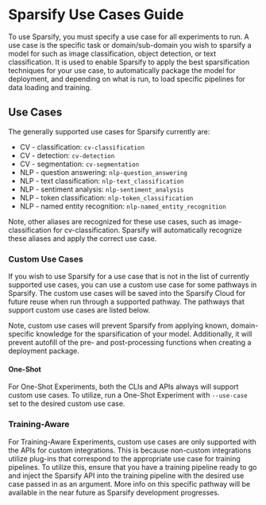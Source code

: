 <!--
Copyright (c) 2021 - present / Neuralmagic, Inc. All Rights Reserved.

Licensed under the Apache License, Version 2.0 (the "License");
you may not use this file except in compliance with the License.
You may obtain a copy of the License at

   http://www.apache.org/licenses/LICENSE-2.0

Unless required by applicable law or agreed to in writing,
software distributed under the License is distributed on an "AS IS" BASIS,
WITHOUT WARRANTIES OR CONDITIONS OF ANY KIND, either express or implied.
See the License for the specific language governing permissions and
limitations under the License.
-->

# Sparsify Use Cases Guide

To use Sparsify, you must specify a use case for all experiments to run.
A use case is the specific task or domain/sub-domain you wish to sparsify a model for such as image classification, object detection, or text classification.
It is used to enable Sparsify to apply the best sparsification techniques for your use case, to automatically package the model for deployment, and depending on what is run, to load specific pipelines for data loading and training.

## Use Cases

The generally supported use cases for Sparsify currently are:
- CV - classification: `cv-classification`
- CV - detection: `cv-detection`
- CV - segmentation: `cv-segmentation`
- NLP - question answering: `nlp-question_answering`
- NLP - text classification: `nlp-text_classification`
- NLP - sentiment analysis: `nlp-sentiment_analysis`
- NLP - token classification: `nlp-token_classification`
- NLP - named entity recognition: `nlp-named_entity_recognition`

Note, other aliases are recognized for these use cases, such as image-classification for cv-classification.
Sparsify will automatically recognize these aliases and apply the correct use case.

### Custom Use Cases

If you wish to use Sparsify for a use case that is not in the list of currently supported use cases, you can use a custom use case for some pathways in Sparsify.
The custom use cases will be saved into the Sparsify Cloud for future reuse when run through a supported pathway.
The pathways that support custom use cases are listed below.

Note, custom use cases will prevent Sparsify from applying known, domain-specific knowledge for the sparsification of your model.
Additionally, it will prevent autofill of the pre- and post-processing functions when creating a deployment package.

#### One-Shot

For One-Shot Experiments, both the CLIs and APIs always will support custom use cases.
To utilize, run a One-Shot Experiment with `--use-case` set to the desired custom use case.

### Training-Aware

For Training-Aware Experiments, custom use cases are only supported with the APIs for custom integrations.
This is because non-custom integrations utilize plug-ins that correspond to the appropriate use case for training pipelines.
To utilize this, ensure that you have a training pipeline ready to go and inject the Sparsify API into the training pipeline with the desired use case passed in as an argument.
More info on this specific pathway will be available in the near future as Sparsify development progresses.
